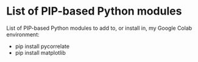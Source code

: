 #	List of PIP-based Python modules


List of PIP-based Python modules to add to, or install in, my Google Colab
	environment:
+ pip install pycorrelate
+ pip install matplotlib
